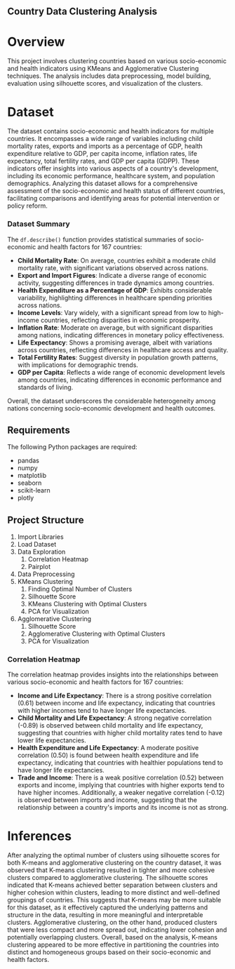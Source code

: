 ## Country Data Clustering Analysis
# Overview
This project involves clustering countries based on various socio-economic and health indicators using KMeans and Agglomerative Clustering techniques. The analysis includes data preprocessing, model building, evaluation using silhouette scores, and visualization of the clusters.

# Dataset
The dataset contains socio-economic and health indicators for multiple countries. It encompasses a wide range of variables including child mortality rates, exports and imports as a percentage of GDP, health expenditure relative to GDP, per capita income, inflation rates, life expectancy, total fertility rates, and GDP per capita (GDPP). These indicators offer insights into various aspects of a country's development, including its economic performance, healthcare system, and population demographics. Analyzing this dataset allows for a comprehensive assessment of the socio-economic and health status of different countries, facilitating comparisons and identifying areas for potential intervention or policy reform.

### Dataset Summary

The `df.describe()` function provides statistical summaries of socio-economic and health factors for 167 countries:

- **Child Mortality Rate**: On average, countries exhibit a moderate child mortality rate, with significant variations observed across nations.
- **Export and Import Figures**: Indicate a diverse range of economic activity, suggesting differences in trade dynamics among countries.
- **Health Expenditure as a Percentage of GDP**: Exhibits considerable variability, highlighting differences in healthcare spending priorities across nations.
- **Income Levels**: Vary widely, with a significant spread from low to high-income countries, reflecting disparities in economic prosperity.
- **Inflation Rate**: Moderate on average, but with significant disparities among nations, indicating differences in monetary policy effectiveness.
- **Life Expectancy**: Shows a promising average, albeit with variations across countries, reflecting differences in healthcare access and quality.
- **Total Fertility Rates**: Suggest diversity in population growth patterns, with implications for demographic trends.
- **GDP per Capita**: Reflects a wide range of economic development levels among countries, indicating differences in economic performance and standards of living.

Overall, the dataset underscores the considerable heterogeneity among nations concerning socio-economic development and health outcomes.

## Requirements

The following Python packages are required:

- pandas
- numpy
- matplotlib
- seaborn
- scikit-learn
- plotly


## Project Structure

1. Import Libraries
2. Load Dataset
3. Data Exploration
   1. Correlation Heatmap
   2. Pairplot
4. Data Preprocessing
5. KMeans Clustering
   1. Finding Optimal Number of Clusters
   2. Silhouette Score
   3. KMeans Clustering with Optimal Clusters
   4. PCA for Visualization
6. Agglomerative Clustering
   1. Silhouette Score
   2. Agglomerative Clustering with Optimal Clusters
   3. PCA for Visualization
  
### Correlation Heatmap

The correlation heatmap provides insights into the relationships between various socio-economic and health factors for 167 countries:

- **Income and Life Expectancy**: There is a strong positive correlation (0.61) between income and life expectancy, indicating that countries with higher incomes tend to have longer life expectancies.
- **Child Mortality and Life Expectancy**: A strong negative correlation (-0.89) is observed between child mortality and life expectancy, suggesting that countries with higher child mortality rates tend to have lower life expectancies.
- **Health Expenditure and Life Expectancy**: A moderate positive correlation (0.50) is found between health expenditure and life expectancy, indicating that countries with healthier populations tend to have longer life expectancies.
- **Trade and Income**: There is a weak positive correlation (0.52) between exports and income, implying that countries with higher exports tend to have higher incomes. Additionally, a weaker negative correlation (-0.12) is observed between imports and income, suggesting that the relationship between a country's imports and its income is not as strong.



# Inferences
After analyzing the optimal number of clusters using silhouette scores for both K-means and agglomerative clustering on the country dataset, it was observed that K-means clustering resulted in tighter and more cohesive clusters compared to agglomerative clustering. The silhouette scores indicated that K-means achieved better separation between clusters and higher cohesion within clusters, leading to more distinct and well-defined groupings of countries. This suggests that K-means may be more suitable for this dataset, as it effectively captured the underlying patterns and structure in the data, resulting in more meaningful and interpretable clusters. Agglomerative clustering, on the other hand, produced clusters that were less compact and more spread out, indicating lower cohesion and potentially overlapping clusters. Overall, based on the analysis, K-means clustering appeared to be more effective in partitioning the countries into distinct and homogeneous groups based on their socio-economic and health factors.


